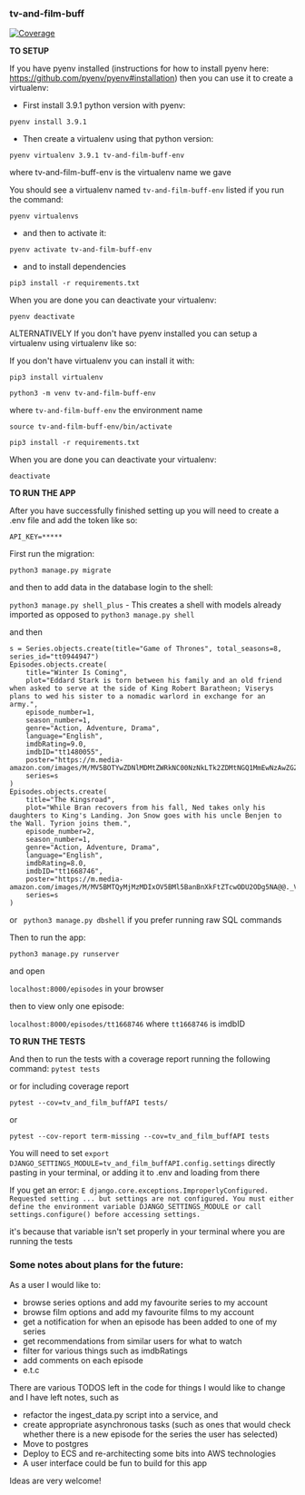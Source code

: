 ### tv-and-film-buff

[![Coverage](https://img.shields.io/badge/Code%20Coverage-91%25-success?style=flat)](https://img.shields.io/badge/Code%20Coverage-91%25-success?style=flat)

**TO SETUP**

If you have pyenv installed (instructions for how to install pyenv here: https://github.com/pyenv/pyenv#installation)
then you can use it to create a virtualenv:

- First install 3.9.1 python version with pyenv:

`pyenv install 3.9.1`

- Then create a virtualenv using that python version:

`pyenv virtualenv 3.9.1 tv-and-film-buff-env`

where tv-and-film-buff-env is the virtualenv name we gave

You should see a virtualenv named `tv-and-film-buff-env` listed if you run the command:

`pyenv virtualenvs`

- and then to activate it:

`pyenv activate tv-and-film-buff-env`

- and to install dependencies

`pip3 install -r requirements.txt`

When you are done you can deactivate your virtualenv:

`pyenv deactivate`

ALTERNATIVELY If you don't have pyenv installed you can setup a virtualenv using virtualenv like so:

If you don't have virtualenv you can install it with:

`pip3 install virtualenv`

`python3 -m venv tv-and-film-buff-env`

where `tv-and-film-buff-env` the environment name

`source tv-and-film-buff-env/bin/activate`

`pip3 install -r requirements.txt`

When you are done you can deactivate your virtualenv:

`deactivate`

**TO RUN THE APP**

After you have successfully finished setting up you will need to create a .env file and add the token like so:

`API_KEY=*****`

First run the migration:

`python3 manage.py migrate`

and then to add data in the database login to the shell:

`python3 manage.py shell_plus` - This creates a shell with models already imported as opposed to `python3 manage.py shell`

and then

```
s = Series.objects.create(title="Game of Thrones", total_seasons=8, series_id="tt0944947")
Episodes.objects.create(
    title="Winter Is Coming",
    plot="Eddard Stark is torn between his family and an old friend when asked to serve at the side of King Robert Baratheon; Viserys plans to wed his sister to a nomadic warlord in exchange for an army.",
    episode_number=1,
    season_number=1,
    genre="Action, Adventure, Drama",
    language="English",
    imdbRating=9.0,
    imdbID="tt1480055",
    poster="https://m.media-amazon.com/images/M/MV5BOTYwZDNlMDMtZWRkNC00NzNkLTk2ZDMtNGQ1MmEwNzAwZGZhXkEyXkFqcGdeQXVyMjg2MTMyNTM@._V1_SX300.jpg",
    series=s
)
Episodes.objects.create(
    title="The Kingsroad",
    plot="While Bran recovers from his fall, Ned takes only his daughters to King's Landing. Jon Snow goes with his uncle Benjen to the Wall. Tyrion joins them.",
    episode_number=2,
    season_number=1,
    genre="Action, Adventure, Drama",
    language="English",
    imdbRating=8.0,
    imdbID="tt1668746",
    poster="https://m.media-amazon.com/images/M/MV5BMTQyMjMzMDIxOV5BMl5BanBnXkFtZTcwODU2ODg5NA@@._V1_SX300.jpg",
    series=s
)
```

or ` python3 manage.py dbshell` if you prefer running raw SQL commands

Then to run the app:

`python3 manage.py runserver`

and open

`localhost:8000/episodes` in your browser

then to view only one episode:

`localhost:8000/episodes/tt1668746` where `tt1668746` is imdbID

**TO RUN THE TESTS**

And then to run the tests with a coverage report running the following command:
`pytest tests`

or for including coverage report

`pytest --cov=tv_and_film_buffAPI tests/`

or

`pytest --cov-report term-missing --cov=tv_and_film_buffAPI tests`

You will need to set `export DJANGO_SETTINGS_MODULE=tv_and_film_buffAPI.config.settings`
directly pasting in your terminal, or adding it to .env and loading from there

If you get an error:
`E django.core.exceptions.ImproperlyConfigured. Requested setting ... but settings are not configured. You must either define the environment variable DJANGO_SETTINGS_MODULE or call settings.configure() before accessing settings.`

it's because that variable isn't set properly in your terminal where you are running the tests

### Some notes about plans for the future:

As a user I would like to:

- browse series options and add my favourite series to my account
- browse film options and add my favourite films to my account
- get a notification for when an episode has been added to one of my series
- get recommendations from similar users for what to watch
- filter for various things such as imdbRatings
- add comments on each episode
- e.t.c

There are various TODOS left in the code for things I would like to change and I have left notes, such as

- refactor the ingest_data.py script into a service, and
- create appropriate asynchronous tasks (such as ones that would check whether
  there is a new episode for the series the user has selected)
- Move to postgres
- Deploy to ECS and re-architecting some bits into AWS technologies
- A user interface could be fun to build for this app

Ideas are very welcome!
